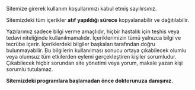 Sitemize girerek kullanım koşullarımızı kabul etmiş sayılırsınız. 

Sitemizdeki tüm içerikler **atıf yapıldığı sürece** kopyalanabilir ve dağıtılabilir. 

Yazılarımız sadece bilgi verme amaçlıdır, hiçbir hastalık için teşhis veya tedavi niteliğinde kullanılmamalıdır. İçeriklerimizin tümü yalnızca bilgi ve tecrübe içerir. İçeriklerdeki bilgiler başkaları tarafından doğru bulunmayabilir. Bu bilgilerin kullanılması sonucu ortaya çıkabilecek olumlu veya olumsuz tüm etkilerden eylemi gerçekleştiren kişiler sorumludur. Çıkabilecek hiçbir sorundan site yönetimi veya yorum, makale yazan kişi sorumlu tutulamaz. 

**Sitemizdeki programlara başlamadan önce doktorunuza danışınız.**
